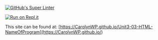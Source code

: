 [![GitHub's Super Linter](https://github.com/CarolynWP/Unit3-03-HTML-NameOfProgram/workflows/GitHub's%20Super%20Linter/badge.svg)](https://github.com/CarolynWP/Unit3-03-HTML-NameOfProgram/actions)



[![Run on Repl.it](https://repl.it/badge/github/CarolynWP/Unit3-03-HTML-NameOfProgram)](https://repl.it/github/CarolynWP/Unit3-03-HTML-NameOfProgram)



This site can be found at: [https://CarolynWP.github.io/Unit3-03-HTML-NameOfProgram](https://CarolynWP.github.io/<REPOSITORY>)